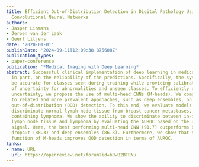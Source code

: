 ```yaml
---
title: Efficient Out-of-Distribution Detection in Digital Pathology Using Multi-Head
  Convolutional Neural Networks
authors:
- Jasper Linmans
- Jeroen van der Laak
- Geert Litjens
date: '2020-01-01'
publishDate: '2024-09-11T12:09:38.875608Z'
publication_types:
- paper-conference
publication: '*Medical Imaging with Deep Learning*'
abstract: Successful clinical implementation of deep learning in medical imaging depends,
  in part, on the reliability of the predictions. Specifically, the system should
  be accurate for classes seen during training while providing calibrated estimates
  of uncertainty for abnormalities and unseen classes. To efficiently estimate predictive
  uncertainty, we propose the use of multi-head CNNs (M-heads). We compare its performance
  to related and more prevalent approaches, such as deep ensembles, on the task of
  out-of-distribution (OOD) detection. To this end, we evaluate models trained to
  discriminate normal lymph node tissue from breast cancer metastases, on lymph nodes
  containing lymphoma. We show the ability to discriminate between in-distribution
  lymph node tissue and lymphoma by evaluating the AUROC based on the uncertainty
  signal. Here, the best performing multi-head CNN (91.7) outperforms both Monte Carlo
  dropout (88.3) and deep ensembles (86.8). Furthermore, we show that the meta-loss
  function of M-heads improves OOD detection in terms of AUROC.
links:
- name: URL
  url: https://openreview.net/forum?id=hRwB2BTRNu
---
```

